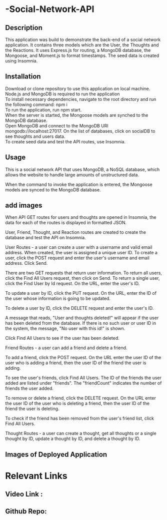 # -Social-Network-API

## Description
This application was build to demonstrate the back-end of a social network application. It contains three models which are the User, the Thoughts and the Reactions.
 It uses Express.js for routing, a MongoDB database, the Mongoose, and Moment.js to format timestamps. The seed data is created using Insomnia.
 ## Installation
Download or clone repository to use this application on local machine.<br>
Node.js and MongoDB is required to run the application<br>
To install necessary dependencies, navigate to the root directory and run the following command: npm i<br>
To run the application, run npm start.<br>
When the server is started, the Mongoose models are synched to the MongoDB database.<br>
Open MongoDB and connect to the MongoDB URI mongodb://localhost:27017. On the list of databases, click on socialDB to see thoughts and users data.<br>
To create seed data and test the API routes, use Insomnia.<br>
  ## Usage
This is a social network API that uses MongoDB, a NoSQL database, which allows the website to handle large amounts of unstructured data.

When the command to invoke the application is entered, the Mongoose models are synced to the MongoDB database.
## add images
When API GET routes for users and thoughts are opened in Insomnia, the data for each of the routes is displayed in formatted JSON.

User, Friend, Thought, and Reaction routes are created to create the database and test the API on Insomnia.

User Routes - a user can create a user with a username and valid email address. When created, the user is assigned a unique user ID.
To create a user, click the POST request and enter the user's username and email address. Click Send.

There are two GET requests that return user information. To return all users, click the Find All Users request, then click on Send. To return a single user, click the Find User by Id request. On the URL, enter the user's ID.

To update a user by ID, click the PUT request. On the URL, enter the ID of the user whose information is going to be updated.

To delete a user by ID, click the DELETE request and enter the user's ID.

A message that reads, "User and thoughts deleted!" will appear if the user has been deleted from the database. If there is no such user or user ID in the system, the message, "No user with this id!" is shown.

Click Find All Users to see if the user has been deleted.

Friend Routes - a user can add a friend and delete a friend.

To add a friend, click the POST request. On the URL enter the user ID of the user who is adding a friend, then the user ID of the friend the user is adding. 

To see the user's friends, click Find All Users. The ID of the friends the user added are listed under "friends". The "friendCount" indicates the number of friends the user added.

To remove or delete a friend, click the DELETE request. On the URL enter the user ID of the user who is deleting a friend, then the user ID of the friend the user is deleting.

To check if the friend has been removed from the user's friend list, click Find All Users.

Thought Routes - a user can create a thought, get all thoughts or a single thought by ID, update a thought by ID, and delete a thought by ID.


## Images of Deployed Application<br>
# Relevant Links
## Video Link :<br>
## Github Repo: